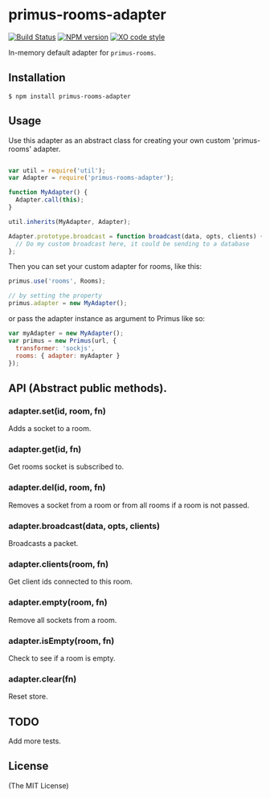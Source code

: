 # primus-rooms-adapter

[![Build Status](https://img.shields.io/travis/cayasso/primus-rooms-adapter/master.svg)](https://travis-ci.org/cayasso/primus-rooms-adapter)
[![NPM version](https://img.shields.io/npm/v/primus-rooms-adapter.svg)](https://www.npmjs.com/package/primus-rooms-adapter)
[![XO code style](https://img.shields.io/badge/code_style-XO-5ed9c7.svg)](https://github.com/sindresorhus/xo)

In-memory default adapter for `primus-rooms`.

## Installation

```
$ npm install primus-rooms-adapter
```

## Usage

Use this adapter as an abstract class for creating your own custom 'primus-rooms' adapter.


```javascript

var util = require('util');
var Adapter = require('primus-rooms-adapter');

function MyAdapter() {
  Adapter.call(this);
}

util.inherits(MyAdapter, Adapter);

Adapter.prototype.broadcast = function broadcast(data, opts, clients) {
  // Do my custom broadcast here, it could be sending to a database
};

```

Then you can set your custom adapter for rooms, like this:

```javascript
primus.use('rooms', Rooms);

// by setting the property
primus.adapter = new MyAdapter();
```

or pass the adapter instance as argument to Primus like so:

```javascript
var myAdapter = new MyAdapter();
var primus = new Primus(url, {
  transformer: 'sockjs',
  rooms: { adapter: myAdapter }
});
```

## API (Abstract public methods).

### adapter.set(id, room, fn)

Adds a socket to a room.

### adapter.get(id, fn)

Get rooms socket is subscribed to.

### adapter.del(id, room, fn)

Removes a socket from a room or from all rooms if a room is not passed.

### adapter.broadcast(data, opts, clients)

Broadcasts a packet.

### adapter.clients(room, fn)

Get client ids connected to this room.

### adapter.empty(room, fn)

Remove all sockets from a room.

### adapter.isEmpty(room, fn)

Check to see if a room is empty.

### adapter.clear(fn)

Reset store.


## TODO

Add more tests.

## License

(The MIT License)
